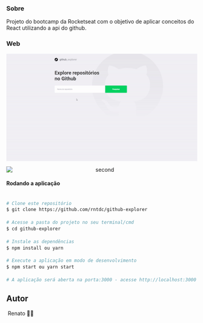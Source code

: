 ### Sobre

Projeto do bootcamp da Rocketseat com o objetivo de aplicar conceitos do React utilizando a api do github.


### Web

<p align="center" style="display: flex; align-items: flex-start; justify-content: center;">
  <img alt="first" title="#D1" src="src/assets/first.gif" width="800px">
</p>

<p align="center" style="display: flex; align-items: flex-start; justify-content: center;">
  <img alt="second" title="#D1" src="src/assets/second.gif" width="800px">
</p>


#### Rodando a aplicação

```bash

# Clone este repositório
$ git clone https://github.com/rntdc/github-explorer

# Acesse a pasta do projeto no seu terminal/cmd
$ cd github-explorer

# Instale as dependências
$ npm install ou yarn

# Execute a aplicação em modo de desenvolvimento
$ npm start ou yarn start

# A aplicação será aberta na porta:3000 - acesse http://localhost:3000

```

## Autor

 <img style="border-radius: 50%;" src="https://github.com/rntdc.png" width="50px;" alt=""/>
 Renato 👋🏽
